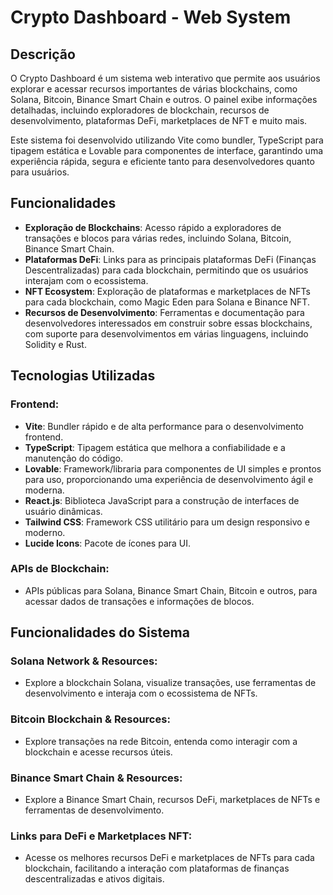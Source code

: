 # Crypto Dashboard - Web System

## Descrição

O Crypto Dashboard é um sistema web interativo que permite aos usuários explorar e acessar recursos importantes de várias blockchains, como Solana, Bitcoin, Binance Smart Chain e outros. O painel exibe informações detalhadas, incluindo exploradores de blockchain, recursos de desenvolvimento, plataformas DeFi, marketplaces de NFT e muito mais.

Este sistema foi desenvolvido utilizando Vite como bundler, TypeScript para tipagem estática e Lovable para componentes de interface, garantindo uma experiência rápida, segura e eficiente tanto para desenvolvedores quanto para usuários.

## Funcionalidades

- **Exploração de Blockchains**: Acesso rápido a exploradores de transações e blocos para várias redes, incluindo Solana, Bitcoin, Binance Smart Chain.
- **Plataformas DeFi**: Links para as principais plataformas DeFi (Finanças Descentralizadas) para cada blockchain, permitindo que os usuários interajam com o ecossistema.
- **NFT Ecosystem**: Exploração de plataformas e marketplaces de NFTs para cada blockchain, como Magic Eden para Solana e Binance NFT.
- **Recursos de Desenvolvimento**: Ferramentas e documentação para desenvolvedores interessados em construir sobre essas blockchains, com suporte para desenvolvimentos em várias linguagens, incluindo Solidity e Rust.

## Tecnologias Utilizadas

### Frontend:

- **Vite**: Bundler rápido e de alta performance para o desenvolvimento frontend.
- **TypeScript**: Tipagem estática que melhora a confiabilidade e a manutenção do código.
- **Lovable**: Framework/libraria para componentes de UI simples e prontos para uso, proporcionando uma experiência de desenvolvimento ágil e moderna.
- **React.js**: Biblioteca JavaScript para a construção de interfaces de usuário dinâmicas.
- **Tailwind CSS**: Framework CSS utilitário para um design responsivo e moderno.
- **Lucide Icons**: Pacote de ícones para UI.

### APIs de Blockchain:

- APIs públicas para Solana, Binance Smart Chain, Bitcoin e outros, para acessar dados de transações e informações de blocos.

## Funcionalidades do Sistema

### Solana Network & Resources:

- Explore a blockchain Solana, visualize transações, use ferramentas de desenvolvimento e interaja com o ecossistema de NFTs.

### Bitcoin Blockchain & Resources:

- Explore transações na rede Bitcoin, entenda como interagir com a blockchain e acesse recursos úteis.

### Binance Smart Chain & Resources:

- Explore a Binance Smart Chain, recursos DeFi, marketplaces de NFTs e ferramentas de desenvolvimento.

### Links para DeFi e Marketplaces NFT:

- Acesse os melhores recursos DeFi e marketplaces de NFTs para cada blockchain, facilitando a interação com plataformas de finanças descentralizadas e ativos digitais.
